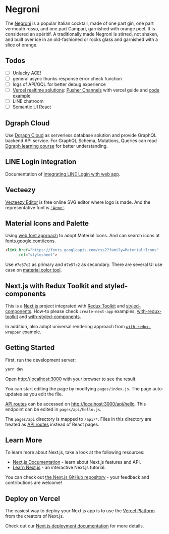 # Negroni

The [Negroni](https://negroni.vercel.app/) is a popular Italian cocktail, made of one part gin, one part vermouth rosso, and one part Campari, garnished with orange peel. It is considered an apéritif. A traditionally made Negroni is stirred, not shaken, and built over ice in an old-fashioned or rocks glass and garnished with a slice of orange.

## Todos

- [ ] Unlucky ACE!
- [ ] general async thunks response error check function
- [ ] logs of API/GQL for better debug experience
- [ ] [Vercel realtime solutions](https://vercel.com/docs/solutions/realtime): [Pusher Channels](https://vercel.com/guides/deploying-pusher-channels-with-vercel) with vercel guide and [code example](https://github.com/vercel/vercel/tree/main/examples/vanilla-pusher-functions)
- [ ] LINE chatroom
- [ ] [Semantic UI React](https://react.semantic-ui.com/)

## Dgraph Cloud

Use [Dgraph Cloud](https://cloud.dgraph.io/_/dashboard) as serverless database solution and provide GraphQL backend API service. For GraphQL Schema, Mutations, Queries can read [Dgraph learning course](https://dgraph.io/learn/courses/messageboardapp/react/develop/graphql/design-app-schema/) for better understanding.

## LINE Login integration

Documentation of [integrating LINE Login with web app](https://developers.line.biz/zh-hant/docs/line-login/integrate-line-login/).

## Vecteezy

[Vecteezy Editor](https://www.vecteezy.com/editor) is free online SVG editor where logo is made. And the representative font is [`'Acme'`](https://fonts.google.com/specimen/Acme).

## Material Icons and Palette

Using [web font approach](https://github.com/google/material-design-icons#using-a-font) to adopt Material Icons. And can search icons at [fonts.google.com/icons](https://fonts.google.com/icons).

```html
<link href="https://fonts.googleapis.com/css2?family=Material+Icons"
      rel="stylesheet">
```

Use `#7e57c2` as primary and `#7e57c2` as secondary. There are several UI use case on [material color tool](https://material.io/resources/color/#!/?view.left=0&view.right=0&primary.color=7E57C2&secondary.color=7E57C2).

## Next.js with Redux Toolkit and styled-components

This is a [Next.js](https://nextjs.org/) project integrated with [Redux Toolkit](https://redux-toolkit.js.org) and [styled-components](https://styled-components.com/). How-to please check `create-next-app` examples, [with-redux-toolkit](https://github.com/vercel/next.js/tree/canary/examples/with-redux-toolkit) and [with-styled-components](https://github.com/vercel/next.js/tree/master/examples/with-styled-components).

In addition, also adopt universal rendering approach from [`with-redux-wrapper`](https://github.com/vercel/next.js/tree/canary/examples/with-redux-wrapper) example.

## Getting Started

First, run the development server:

```bash
yarn dev
```

Open [http://localhost:3000](http://localhost:3000) with your browser to see the result.

You can start editing the page by modifying `pages/index.js`. The page auto-updates as you edit the file.

[API routes](https://nextjs.org/docs/api-routes/introduction) can be accessed on [http://localhost:3000/api/hello](http://localhost:3000/api/hello). This endpoint can be edited in `pages/api/hello.js`.

The `pages/api` directory is mapped to `/api/*`. Files in this directory are treated as [API routes](https://nextjs.org/docs/api-routes/introduction) instead of React pages.

## Learn More

To learn more about Next.js, take a look at the following resources:

- [Next.js Documentation](https://nextjs.org/docs) - learn about Next.js features and API.
- [Learn Next.js](https://nextjs.org/learn) - an interactive Next.js tutorial.

You can check out [the Next.js GitHub repository](https://github.com/vercel/next.js/) - your feedback and contributions are welcome!

## Deploy on Vercel

The easiest way to deploy your Next.js app is to use the [Vercel Platform](https://vercel.com/import?utm_medium=default-template&filter=next.js&utm_source=create-next-app&utm_campaign=create-next-app-readme) from the creators of Next.js.

Check out our [Next.js deployment documentation](https://nextjs.org/docs/deployment) for more details.
